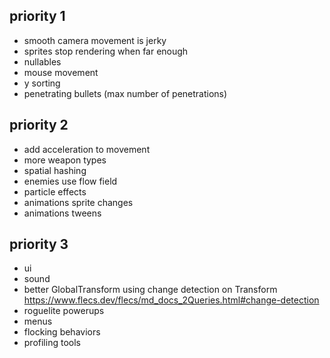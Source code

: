 ## priority 1
- smooth camera movement is jerky
- sprites stop rendering when far enough
- nullables
- mouse movement
- y sorting
- penetrating bullets (max number of penetrations)

## priority 2
- add acceleration to movement
- more weapon types
- spatial hashing
- enemies use flow field
- particle effects
- animations sprite changes
- animations tweens

## priority 3
- ui
- sound
- better GlobalTransform using change detection on Transform https://www.flecs.dev/flecs/md_docs_2Queries.html#change-detection
- roguelite powerups
- menus
- flocking behaviors
- profiling tools